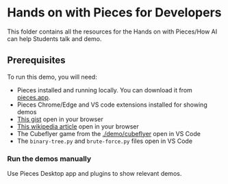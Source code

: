 # Hands on with Pieces for Developers

This folder contains all the resources for the Hands on with Pieces/How AI can help Students talk and demo.

## Prerequisites

To run this demo, you will need:

- Pieces installed and running locally. You can download it from [pieces.app](https://pieces.app).
- Pieces Chrome/Edge and VS code extensions installed for showing demos
- [This gist](https://gist.github.com/jimbobbennett/d414fa175390f7dc7524952ae8ddbf9d) open in your browser
- [This wikipedia article](https://en.wikipedia.org/wiki/Binary_search_tree) open in your browser
- The Cubeflyer game from the [./demo/cubeflyer](./demo/cubeflyer/) open in VS Code
- The `binary-tree.py` and `brute-force.py` files open in VS Code

<!-- ## Train the trainer

There is a train the trainer video available to give a demonstration of this talk, with details on how to set it up.

[![train the trainer video](https://img.youtube.com/vi/Cu8ckUo4m8I/0.jpg)](https://youtube.com/watch?v=Cu8ckUo4m8I "train the trainer video") -->


### Run the demos manually

Use Pieces Desktop app and plugins to show relevant demos.